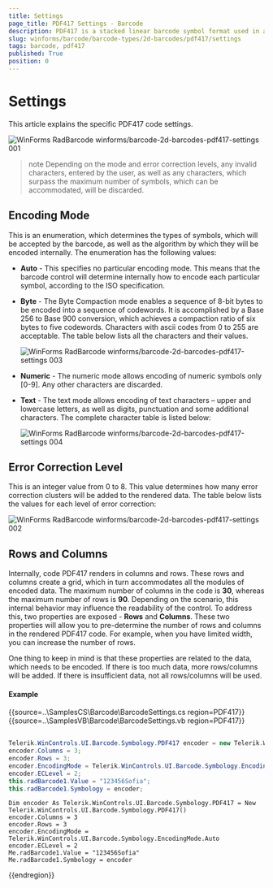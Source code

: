 ```yaml
---
title: Settings
page_title: PDF417 Settings - Barcode
description: PDF417 is a stacked linear barcode symbol format used in a variety of applications, primarily transport, identification cards, and inventory management. 
slug: winforms/barcode/barcode-types/2d-barcodes/pdf417/settings 
tags: barcode, pdf417
published: True
position: 0 
---
```


# Settings

This article explains the specific PDF417 code settings.

![WinForms RadBarcode winforms/barcode-2d-barcodes-pdf417-settings 001](images/barcode-2d-barcodes-pdf417-settings001.png)

>note Depending on the mode and error correction levels, any invalid characters, entered by the user, as well as any characters, which surpass the maximum number of symbols, which can be accommodated, will be discarded.

## Encoding Mode

This is an enumeration, which determines the types of symbols, which will be accepted by the barcode, as well as the algorithm by which they will be encoded internally. The enumeration has the following values:

* **Auto** - This specifies no particular encoding mode. This means that the barcode control will determine internally how to encode each particular symbol, according to the ISO specification.
* **Byte** - The Byte Compaction mode enables a sequence of 8-bit bytes to be encoded into a sequence of codewords. It is accomplished by a Base 256 to Base 900 conversion, which achieves a compaction ratio of six bytes to five codewords. Characters with ascii codes from 0 to 255 are acceptable. The table below lists all the characters and their values.

	![WinForms RadBarcode winforms/barcode-2d-barcodes-pdf417-settings 003](images/barcode-2d-barcodes-pdf417-settings003.png)

* **Numeric** - The numeric mode allows encoding of numeric symbols only [0-9]. Any other characters are discarded.
* **Text** - The text mode allows encoding of text characters – upper and lowercase letters, as well as digits, punctuation and some additional characters. The complete character table is listed below:

	![WinForms RadBarcode winforms/barcode-2d-barcodes-pdf417-settings 004](images/barcode-2d-barcodes-pdf417-settings004.png)

## Error Correction Level

This is an integer value from 0 to 8. This value determines how many error correction clusters will be added to the rendered data. The table below lists the values for each level of error correction:

![WinForms RadBarcode winforms/barcode-2d-barcodes-pdf417-settings 002](images/barcode-2d-barcodes-pdf417-settings002.png)

## Rows and Columns

Internally, code PDF417 renders in columns and rows. These rows and columns create a grid, which in turn accommodates all the modules of encoded data. The maximum number of columns in the code is **30**, whereas the maximum number of rows is **90**. Depending on the scenario, this internal behavior may influence the readability of the control. To address this, two properties are exposed - **Rows** and **Columns**. These two properties will allow you to pre-determine the number of rows and columns in the rendered PDF417 code. For example, when you have limited width, you can increase the number of rows.

One thing to keep in mind is that these properties are related to the data, which needs to be encoded. If there is too much data, more rows/columns will be added. If there is insufficient data, not all rows/columns will be used.

#### Example

{{source=..\SamplesCS\Barcode\BarcodeSettings.cs region=PDF417}} 
{{source=..\SamplesVB\Barcode\BarcodeSettings.vb region=PDF417}}

````C#
            
Telerik.WinControls.UI.Barcode.Symbology.PDF417 encoder = new Telerik.WinControls.UI.Barcode.Symbology.PDF417();
encoder.Columns = 3;
encoder.Rows = 3;
encoder.EncodingMode = Telerik.WinControls.UI.Barcode.Symbology.EncodingMode.Auto;
encoder.ECLevel = 2;
this.radBarcode1.Value = "123456Sofia";
this.radBarcode1.Symbology = encoder;

````
````VB.NET
Dim encoder As Telerik.WinControls.UI.Barcode.Symbology.PDF417 = New Telerik.WinControls.UI.Barcode.Symbology.PDF417()
encoder.Columns = 3
encoder.Rows = 3
encoder.EncodingMode = Telerik.WinControls.UI.Barcode.Symbology.EncodingMode.Auto
encoder.ECLevel = 2
Me.radBarcode1.Value = "123456Sofia"
Me.radBarcode1.Symbology = encoder

```` 
{{endregion}}

 
